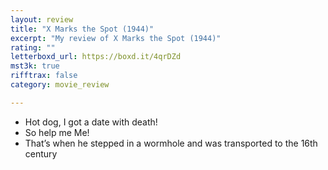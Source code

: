 ```yaml
---
layout: review
title: "X Marks the Spot (1944)"
excerpt: "My review of X Marks the Spot (1944)"
rating: ""
letterboxd_url: https://boxd.it/4qrDZd
mst3k: true
rifftrax: false
category: movie_review

---
```


* Hot dog, I got a date with death!
* So help me Me!
* That’s when he stepped in a wormhole and was transported to the 16th century